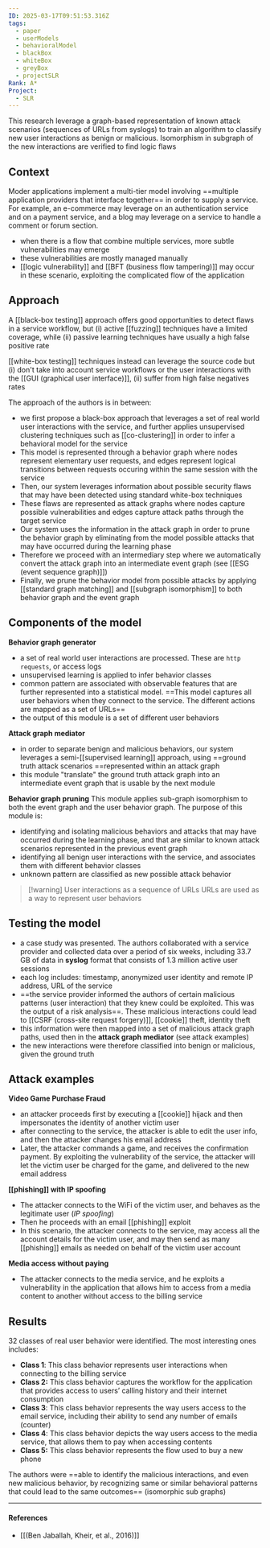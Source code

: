 ```yaml
---
ID: 2025-03-17T09:51:53.316Z
tags:
  - paper
  - userModels
  - behavioralModel
  - blackBox
  - whiteBox
  - greyBox
  - projectSLR
Rank: A*
Project:
  - SLR
---
```

This research leverage a graph-based representation of known attack scenarios (sequences of URLs from syslogs) to train an algorithm to classify new user interactions as benign or malicious. Isomorphism in subgraph of the new interactions are verified to find logic flaws
## Context

Moder applications implement a multi-tier model involving ==multiple application providers that interface together== in order to supply a service. For example, an e-commerce may leverage on an authentication service and on a payment service, and a blog may leverage on a service to handle a comment or forum section.
- when there is a flow that combine multiple services, more subtle vulnerabilities may emerge
- these vulnerabilities are mostly managed manually
- [[logic vulnerability]] and [[BFT (business flow tampering)]] may occur in these scenario, exploiting the complicated flow of the application

## Approach

A [[black-box testing]] approach offers good opportunities to detect flaws in a service workflow, but (i) active [[fuzzing]] techniques have a limited coverage, while (ii) passive learning techniques have usually a high false positive rate

[[white-box testing]] techniques instead can leverage the source code but (i) don't take into account service workflows or the user interactions with the [[GUI (graphical user interface)]], (ii) suffer from high false negatives rates

The approach of the authors is in between:
- we first propose a black-box approach that leverages a set of real world user interactions with the service, and further applies unsupervised clustering techniques such as [[co-clustering]] in order to infer a behavioral model for the service
- This model is represented through a behavior graph where nodes represent elementary user requests, and edges represent logical transitions between requests occuring within the same session with the service
- Then, our system leverages information about possible security flaws that may have been detected using standard white-box techniques
- These flaws are represented as attack graphs where nodes capture possible vulnerabilities and edges capture attack paths through the target service
- Our system uses the information in the attack graph in order to prune the behavior graph by eliminating from the model possible attacks that may have occurred during the learning phase
- Therefore we proceed with an intermediary step where we automatically convert the attack graph into an intermediate event graph (see [[ESG (event sequence graph)]])
- Finally, we prune the behavior model from possible attacks by applying [[standard graph matching]] and [[subgraph isomorphism]] to both behavior graph and the event graph

## Components of the model

**Behavior graph generator**
- a set of real world user interactions are processed. These are `http requests`, or access logs
- unsupervised learning is applied to infer behavior classes
- common pattern are associated with observable features that are further represented into a statistical model. ==This model captures all user behaviors when they connect to the service. The different actions are mapped as a set of URLs==
- the output of this module is a set of different user behaviors

**Attack graph mediator**
- in order to separate benign and malicious behaviors, our system leverages a semi-[[supervised learning]] approach, using ==ground truth attack scenarios ==represented within an attack graph
- this module "translate" the ground truth attack graph into an intermediate event graph that is usable by the next module

**Behavior graph pruning**
This module applies sub-graph isomorphism to both the event graph and the user behavior graph. The purpose of this module is:
- identifying and isolating malicious behaviors and attacks that may have occurred during the learning phase, and that are similar to known attack scenarios represented in the previous event graph
- identifying all benign user interactions with the service, and associates them with different behavior classes
- unknown pattern are classified as new possible attack behavior

> [!warning] User interactions as a sequence of URLs
> URLs are used as a way to represent user behaviors

## Testing the model

- a case study was presented. The authors collaborated with a service provider and collected data over a period of six weeks, including 33.7 GB of data in **syslog** format that consists of 1.3 million active user sessions
- each log includes: timestamp, anonymized user identity and remote IP address, URL of the service
- ==the service provider informed the authors of certain malicious patterns (user interaction) that they knew could be exploited. This was the output of a risk analysis==. These malicious interactions could lead to [[CSRF (cross-site request forgery)]], [[cookie]] theft, identity theft
- this information were then mapped into a set of malicious attack graph paths, used then in the **attack graph mediator** (see attack examples)
- the new interactions were therefore classified into benign or malicious, given the ground truth

## Attack examples

**Video Game Purchase Fraud**
- an attacker proceeds first by executing a [[cookie]] hijack and then impersonates the identity of another victim user
- after connecting to the service, the attacker is able to edit the user info, and then the attacker changes his email address
- Later, the attacker commands a game, and receives the confirmation payment. By exploiting the vulnerability of the service, the attacker will let the victim user be charged for the game, and delivered to the new email address

**[[phishing]] with IP spoofing**
- The attacker connects to the WiFi of the victim user, and behaves as the legitimate user (*IP spoofing*)
- Then he proceeds with an email [[phishing]] exploit
- In this scenario, the attacker connects to the service, may access all the account details for the victim user, and may then send as many [[phishing]] emails as needed on behalf of the victim user account

**Media access without paying**
- The attacker connects to the media service, and he exploits a vulnerability in the application that allows him to access from a media content to another without access to the billing service

## Results

32 classes of real user behavior were identified. The most interesting ones includes:

- **Class 1**: This class behavior represents user interactions when connecting to the billing service
- **Class 2:** This class behavior captures the workflow for the application that provides access to users’ calling history and their internet consumption
- **Class 3**: This class behavior represents the way users access to the email service, including their ability to send any number of emails (counter)
- **Class 4**: This class behavior depicts the way users access to the media service, that allows them to pay when accessing contents
- **Class 5:** This class behavior represents the flow used to buy a new phone

The authors were ==able to identify the malicious interactions, and even new malicious behavior, by recognizing same or similar behavioral patterns that could lead to the same outcomes== (isomorphic sub graphs)

---
#### References
- [[(Ben Jaballah, Kheir, et al., 2016)]]
